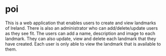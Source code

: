 # poi
This is a web application that enables users to create and view landmarks of Ireland. 
There is also an administrator who can add/delete/update 
users as they see fit. 
The users can add a name, description and image to each landmark.
They can also update, view and delete each landmark that they have created.
Each user is only able to view the landmark that is available to them.
